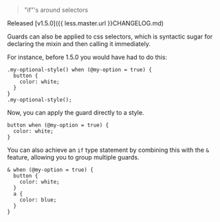 > "if"'s around selectors

Released [v1.5.0]({{ less.master.url }}CHANGELOG.md)

Guards can also be applied to css selectors, which is syntactic sugar for declaring the mixin and then calling it immediately.

For instance, before 1.5.0 you would have had to do this:

```less
.my-optional-style() when (@my-option = true) {
  button {
    color: white;
  }
}
.my-optional-style();
```

Now, you can apply the guard directly to a style.

```less
button when (@my-option = true) {
  color: white;
}
```

You can also achieve an `if` type statement by combining this with the `&` feature, allowing you to group multiple guards. 
```less
& when (@my-option = true) {
  button {
    color: white;
  }
  a {
    color: blue;
  }
}
```

